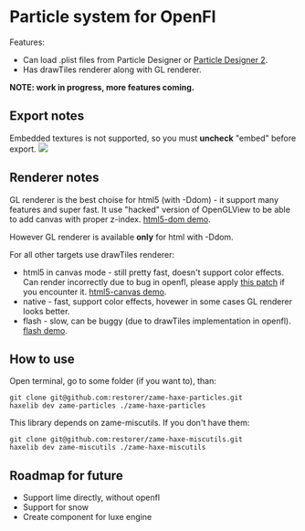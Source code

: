 # Particle system for OpenFl

Features:

 - Can load .plist files from Particle Designer or [Particle Designer 2](https://71squared.com/en/particledesigner).
 - Has drawTiles renderer along with GL renderer.

**NOTE: work in progress, more features coming.**

## Export notes

Embedded textures is not supported, so you must **uncheck** "embed" before export.
![](http://blog.zame-dev.org/wp-content/uploads/2015/02/particledesigner.png)

## Renderer notes

GL renderer is the best choise for html5 (with -Ddom) - it support many features and super fast. It use "hacked" version of OpenGLView to be able to add canvas with proper z-index. [html5-dom demo](http://blog.zame-dev.org/pub/particles/html5-dom/).

However GL renderer is available **only** for html with -Ddom.

For all other targets use drawTiles renderer:

  - html5 in canvas mode - still pretty fast, doesn't support color effects. Can render incorrectly due to bug in openfl, please apply [this patch](https://github.com/openfl/openfl/pull/434) if you encounter it. [html5-canvas demo](http://blog.zame-dev.org/pub/particles/html5-canvas/).
  - native - fast, support color effects, hovewer in some cases GL renderer looks better.
  - flash - slow, can be buggy (due to drawTiles implementation in openfl). [flash demo](http://blog.zame-dev.org/pub/particles/flash.swf).

## How to use

Open terminal, go to some folder (if you want to), than:

```
git clone git@github.com:restorer/zame-haxe-particles.git
haxelib dev zame-particles ./zame-haxe-particles
```

This library depends on zame-miscutils. If you don't have them:

```
git clone git@github.com:restorer/zame-haxe-miscutils.git
haxelib dev zame-miscutils ./zame-haxe-miscutils
```

## Roadmap for future

  - Support lime directly, without openfl
  - Support for snow
  - Create component for luxe engine
